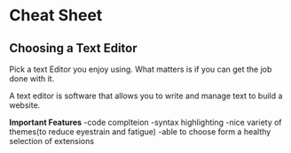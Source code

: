 # Cheat Sheet

## Choosing a Text Editor

Pick a text Editor you enjoy using. What matters is if you can get the job done with it. 

A text editor is software that allows you to write and manage text to build a website. 

**Important Features**
-code complteion
-syntax highlighting
-nice variety of themes(to reduce eyestrain and fatigue)
-able to choose form a healthy selection of extensions




